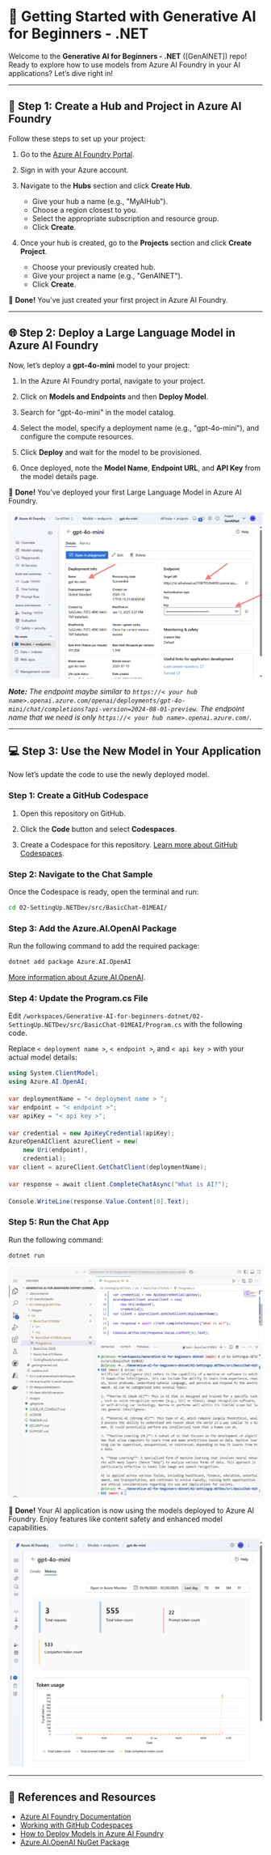 # 🌟 Getting Started with Generative AI for Beginners - .NET

Welcome to the **Generative AI for Beginners - .NET** ([GenAINET]) repo! Ready to explore how to use models from Azure AI Foundry in your AI applications? Let’s dive right in!

---

## 🚀 Step 1: Create a Hub and Project in Azure AI Foundry

Follow these steps to set up your project:

1. Go to the [Azure AI Foundry Portal](https://azure.microsoft.com/en-us/products/ai-services/).

2. Sign in with your Azure account.

3. Navigate to the **Hubs** section and click **Create Hub**.
    - Give your hub a name (e.g., "MyAIHub").
    - Choose a region closest to you.
    - Select the appropriate subscription and resource group.
    - Click **Create**.

4. Once your hub is created, go to the **Projects** section and click **Create Project**.

    - Choose your previously created hub.
    - Give your project a name (e.g., "GenAINET").
    - Click **Create**.

🎉 **Done!** You’ve just created your first project in Azure AI Foundry.

---

## 🌐 Step 2: Deploy a Large Language Model in Azure AI Foundry

Now, let’s deploy a **gpt-4o-mini** model to your project:

1. In the Azure AI Foundry portal, navigate to your project.

2. Click on **Models and Endpoints** and then **Deploy Model**.

3. Search for "gpt-4o-mini" in the model catalog.

4. Select the model, specify a deployment name (e.g., "gpt-4o-mini"), and configure the compute resources.

5. Click **Deploy** and wait for the model to be provisioned.

6. Once deployed, note the **Model Name**, **Endpoint URL**, and **API Key** from the model details page.

🎉 **Done!** You’ve deployed your first Large Language Model in Azure AI Foundry.

![Model deployed, copy model name, endpoint url and apikey](./images/deploytoazure-20-copymodelinfo.png)

***Note:** The endpoint maybe similar to `https://< your hub name>.openai.azure.com/openai/deployments/gpt-4o-mini/chat/completions?api-version=2024-08-01-preview`. The endpoint name that we need is only `https://< your hub name>.openai.azure.com/`.*

---

## 💻 Step 3: Use the New Model in Your Application

Now let’s update the code to use the newly deployed model.

### Step 1: Create a GitHub Codespace

1. Open this repository on GitHub.

2. Click the **Code** button and select **Codespaces**.

3. Create a Codespace for this repository. [Learn more about GitHub Codespaces](https://docs.github.com/en/codespaces/getting-started).

### Step 2: Navigate to the Chat Sample

Once the Codespace is ready, open the terminal and run:

```bash
cd 02-SettingUp.NETDev/src/BasicChat-01MEAI/
```

### Step 3: Add the Azure.AI.OpenAI Package

Run the following command to add the required package:

```bash
dotnet add package Azure.AI.OpenAI
```

[More information about Azure.AI.OpenAI](https://www.nuget.org/packages/Azure.AI.OpenAI/2.1.0#show-readme-container).

### Step 4: Update the Program.cs File

Edit `/workspaces/Generative-AI-for-beginners-dotnet/02-SettingUp.NETDev/src/BasicChat-01MEAI/Program.cs` with the following code. 

Replace `< deployment name >`, `< endpoint >`, and `< api key >` with your actual model details:

```csharp
using System.ClientModel;
using Azure.AI.OpenAI;

var deploymentName = "< deployment name > ";
var endpoint = "< endpoint >";
var apiKey = "< api key >";

var credential = new ApiKeyCredential(apiKey);
AzureOpenAIClient azureClient = new(
    new Uri(endpoint),
    credential);
var client = azureClient.GetChatClient(deploymentName);

var response = await client.CompleteChatAsync("What is AI?");

Console.WriteLine(response.Value.Content[0].Text);
```

### Step 5: Run the Chat App

Run the following command:

```bash
dotnet run
```

![Model deployed, copy model name, endpoint url and apikey](./images/deploytoazure-25-runapp.png)

🎉 **Done!** Your AI application is now using the models deployed to Azure AI Foundry. Enjoy features like content safety and enhanced model capabilities.

![Check model usage on Azure AI Foundry](./images/deploytoazure-30-modelusage.png)

---

## 🔗 References and Resources

- [Azure AI Foundry Documentation](https://learn.microsoft.com/en-us/azure/ai-services/)
- [Working with GitHub Codespaces](https://docs.github.com/en/codespaces/getting-started)
- [How to Deploy Models in Azure AI Foundry](https://learn.microsoft.com/en-us/azure/ai-services/deploy/)
- [Azure.AI.OpenAI NuGet Package](https://www.nuget.org/packages/Azure.AI.OpenAI)